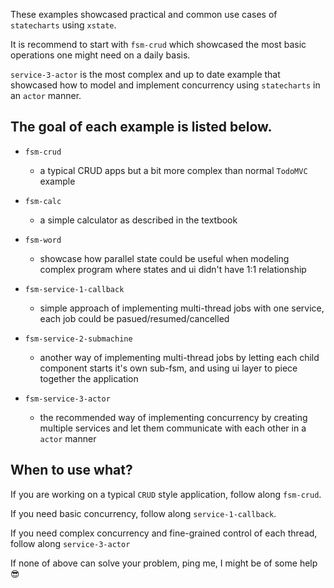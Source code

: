 
These examples showcased practical and common use cases of `statecharts` using `xstate`.

It is recommend to start with `fsm-crud` which showcased the most basic operations one might need on a daily basis.

`service-3-actor` is the most complex and up to date example that showcased how to model and implement concurrency using `statecharts` in an `actor` manner.

## The goal of each example is listed below.

- `fsm-crud`
	- a typical CRUD apps but a bit more complex than normal `TodoMVC` example

- `fsm-calc`
	- a simple calculator as described in the textbook

- `fsm-word`
	- showcase how parallel state could be useful when modeling complex program where states and ui didn't have 1:1 relationship

- `fsm-service-1-callback`
	- simple approach of implementing multi-thread jobs with one service, each job could be pasued/resumed/cancelled

- `fsm-service-2-submachine`
	- another way of implementing multi-thread jobs by letting each child component starts it's own sub-fsm, and using ui layer to piece together the application

- `fsm-service-3-actor`
	- the recommended way of implementing concurrency by creating multiple services and let them communicate with each other in a `actor` manner

## When to use what?

If you are working on a typical `CRUD` style application, follow along `fsm-crud`.

If you need basic concurrency, follow along `service-1-callback`.

If you need complex concurrency and fine-grained control of each thread, follow along `service-3-actor`

If none of above can solve your problem, ping me, I might be of some help 😎
